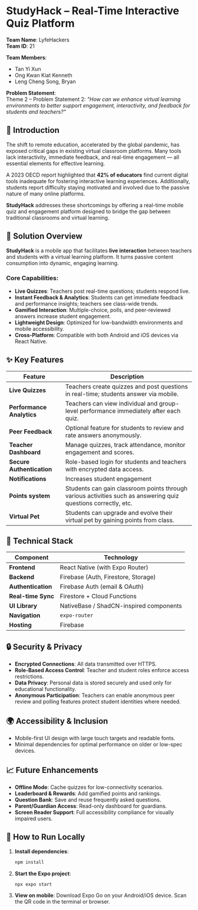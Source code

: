 # StudyHack – Real-Time Interactive Quiz Platform

**Team Name**: LyfeHackers  
**Team ID**: 21

**Team Members**:

- Tan Yi Xun
- Ong Kwan Kiat Kenneth
- Leng Cheng Song, Bryan

**Problem Statement**:  
Theme 2 – Problem Statement 2: _"How can we enhance virtual learning environments to better support engagement, interactivity, and feedback for students and teachers?"_

## 🧠 Introduction

The shift to remote education, accelerated by the global pandemic, has exposed critical gaps in existing virtual classroom platforms. Many tools lack interactivity, immediate feedback, and real-time engagement — all essential elements for effective learning.

A 2023 OECD report highlighted that **42% of educators** find current digital tools inadequate for fostering interactive learning experiences. Additionally, students report difficulty staying motivated and involved due to the passive nature of many online platforms.

**StudyHack** addresses these shortcomings by offering a real-time mobile quiz and engagement platform designed to bridge the gap between traditional classrooms and virtual learning.

## 📱 Solution Overview

**StudyHack** is a mobile app that facilitates **live interaction** between teachers and students with a virtual learning platform.
It turns passive content consumption into dynamic, engaging learning.

### Core Capabilities:

- **Live Quizzes**: Teachers post real-time questions; students respond live.
- **Instant Feedback & Analytics**: Students can get immediate feedback and performance insights; teachers see class-wide trends.
- **Gamified Interaction**: Multiple-choice, polls, and peer-reviewed answers increase student engagement.
- **Lightweight Design**: Optimized for low-bandwidth environments and mobile accessibility.
- **Cross-Platform**: Compatible with both Android and iOS devices via React Native.

## ✨ Key Features

| Feature                   | Description                                                                                                    |
| ------------------------- | -------------------------------------------------------------------------------------------------------------- |
| **Live Quizzes**          | Teachers create quizzes and post questions in real-time; students answer via mobile.                           |
| **Performance Analytics** | Teachers can view individual and group-level performance immediately after each quiz.                          |
| **Peer Feedback**         | Optional feature for students to review and rate answers anonymously.                                          |
| **Teacher Dashboard**     | Manage quizzes, track attendance, monitor engagement and scores.                                               |
| **Secure Authentication** | Role-based login for students and teachers with encrypted data access.                                         |
| **Notifications**         | Increases student engagement                                                                                   |
| **Points system**         | Students can gain classroom points through various activities such as answering quiz questions correctly, etc. |
| **Virtual Pet**           | Students can upgrade and evolve their virtual pet by gaining points from class.                                |

## 🧰 Technical Stack

| Component          | Technology                              |
| ------------------ | --------------------------------------- |
| **Frontend**       | React Native (with Expo Router)         |
| **Backend**        | Firebase (Auth, Firestore, Storage)     |
| **Authentication** | Firebase Auth (email & OAuth)           |
| **Real-time Sync** | Firestore + Cloud Functions             |
| **UI Library**     | NativeBase / ShadCN-inspired components |
| **Navigation**     | `expo-router`                           |
| **Hosting**        | Firebase                                |

## 🔒 Security & Privacy

- **Encrypted Connections**: All data transmitted over HTTPS.
- **Role-Based Access Control**: Teacher and student roles enforce access restrictions.
- **Data Privacy**: Personal data is stored securely and used only for educational functionality.
- **Anonymous Participation**: Teachers can enable anonymous peer review and polling features protect student identities where needed.

## 🌍 Accessibility & Inclusion

- Mobile-first UI design with large touch targets and readable fonts.
- Minimal dependencies for optimal performance on older or low-spec devices.

## 📈 Future Enhancements

- **Offline Mode**: Cache quizzes for low-connectivity scenarios.
- **Leaderboard & Rewards**: Add gamified points and rankings.
- **Question Bank**: Save and reuse frequently asked questions.
- **Parent/Guardian Access**: Read-only dashboard for guardians.
- **Screen Reader Support**: Full accessibility compliance for visually impaired users.

## 🧪 How to Run Locally

1. **Install dependencies**:

   ```bash
   npm install
   ```

2. **Start the Expo project**:

   ```bash
   npx expo start
   ```

3. **View on mobile**:
   Download Expo Go on your Android/iOS device.
   Scan the QR code in the terminal or browser.
